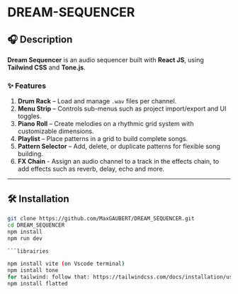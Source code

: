 # DREAM-SEQUENCER

## 🎧 Description

**Dream Sequencer** is an audio sequencer built with **React JS**, using **Tailwind CSS** and **Tone.js**.

### ✨ Features

1. **Drum Rack** – Load and manage `.wav` files per channel.  
2. **Menu Strip** – Controls sub-menus such as project import/export and UI toggles.  
3. **Piano Roll** – Create melodies on a rhythmic grid system with customizable dimensions.  
4. **Playlist** – Place patterns in a grid to build complete songs.  
5. **Pattern Selector** – Add, delete, or duplicate patterns for flexible song building.
6. **FX Chain** - Assign an audio channel to a track in the effects chain, to add effects such as reverb, delay, echo and more.

---

## 🛠️ Installation

```bash
git clone https://github.com/MaxGAUBERT/DREAM_SEQUENCER.git
cd DREAM_SEQUENCER
npm install
npm run dev

```librairies

npm install vite (on Vscode terminal)
npm isntall tone
for tailwind: follow that: https://tailwindcss.com/docs/installation/using-vite
npm install flatted







